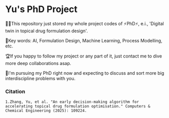 # Yu's PhD Project
👨‍🎓This repository just stored my whole project codes of ⚡PhD⚡, e.i., 'Digital twin in topical drug formulation design'.

🥇Key words: AI, Formulation Design, Machine Learning, Process Modelling, etc.

🏆If you happy to follow my project or any part of it, just contact me to dive more deep collaborations asap.

📌I'm pursuing my PhD right now and expecting to discuss and sort more big interdiscipline problems with you.

### Citation
    1.Zhang, Yu, et al. "An early decision-making algorithm for accelerating topical drug formulation optimisation." Computers & Chemical Engineering (2025): 109224.
